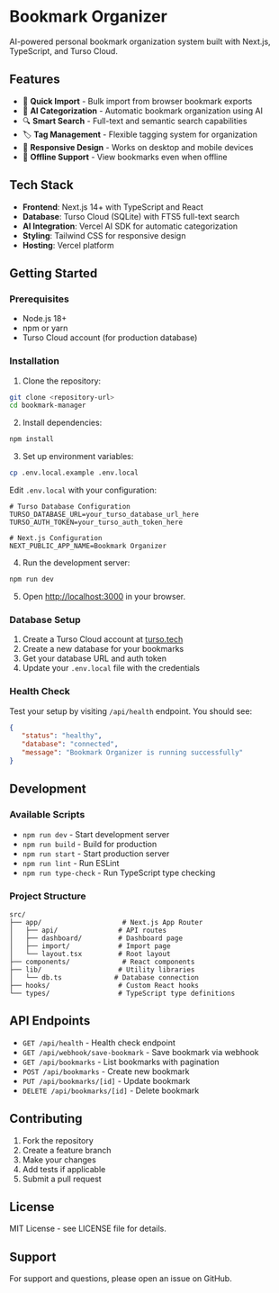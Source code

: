 # Bookmark Organizer

AI-powered personal bookmark organization system built with Next.js, TypeScript, and Turso Cloud.

## Features

-  🚀 **Quick Import** - Bulk import from browser bookmark exports
-  🤖 **AI Categorization** - Automatic bookmark organization using AI
-  🔍 **Smart Search** - Full-text and semantic search capabilities
-  🏷️ **Tag Management** - Flexible tagging system for organization
-  📱 **Responsive Design** - Works on desktop and mobile devices
-  🔄 **Offline Support** - View bookmarks even when offline

## Tech Stack

-  **Frontend**: Next.js 14+ with TypeScript and React
-  **Database**: Turso Cloud (SQLite) with FTS5 full-text search
-  **AI Integration**: Vercel AI SDK for automatic categorization
-  **Styling**: Tailwind CSS for responsive design
-  **Hosting**: Vercel platform

## Getting Started

### Prerequisites

-  Node.js 18+
-  npm or yarn
-  Turso Cloud account (for production database)

### Installation

1. Clone the repository:

```bash
git clone <repository-url>
cd bookmark-manager
```

2. Install dependencies:

```bash
npm install
```

3. Set up environment variables:

```bash
cp .env.local.example .env.local
```

Edit `.env.local` with your configuration:

```env
# Turso Database Configuration
TURSO_DATABASE_URL=your_turso_database_url_here
TURSO_AUTH_TOKEN=your_turso_auth_token_here

# Next.js Configuration
NEXT_PUBLIC_APP_NAME=Bookmark Organizer
```

4. Run the development server:

```bash
npm run dev
```

5. Open [http://localhost:3000](http://localhost:3000) in your browser.

### Database Setup

1. Create a Turso Cloud account at [turso.tech](https://turso.tech)
2. Create a new database for your bookmarks
3. Get your database URL and auth token
4. Update your `.env.local` file with the credentials

### Health Check

Test your setup by visiting `/api/health` endpoint. You should see:

```json
{
   "status": "healthy",
   "database": "connected",
   "message": "Bookmark Organizer is running successfully"
}
```

## Development

### Available Scripts

-  `npm run dev` - Start development server
-  `npm run build` - Build for production
-  `npm run start` - Start production server
-  `npm run lint` - Run ESLint
-  `npm run type-check` - Run TypeScript type checking

### Project Structure

```
src/
├── app/                    # Next.js App Router
│   ├── api/               # API routes
│   ├── dashboard/         # Dashboard page
│   ├── import/            # Import page
│   └── layout.tsx         # Root layout
├── components/             # React components
├── lib/                   # Utility libraries
│   └── db.ts             # Database connection
├── hooks/                 # Custom React hooks
└── types/                 # TypeScript type definitions
```

## API Endpoints

-  `GET /api/health` - Health check endpoint
-  `GET /api/webhook/save-bookmark` - Save bookmark via webhook
-  `GET /api/bookmarks` - List bookmarks with pagination
-  `POST /api/bookmarks` - Create new bookmark
-  `PUT /api/bookmarks/[id]` - Update bookmark
-  `DELETE /api/bookmarks/[id]` - Delete bookmark

## Contributing

1. Fork the repository
2. Create a feature branch
3. Make your changes
4. Add tests if applicable
5. Submit a pull request

## License

MIT License - see LICENSE file for details.

## Support

For support and questions, please open an issue on GitHub.

